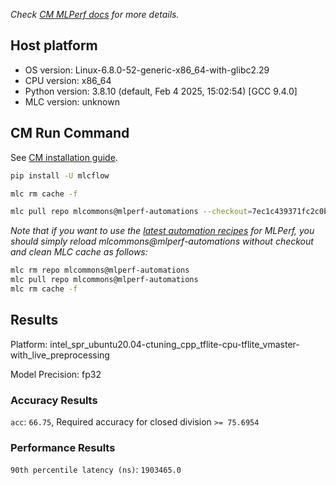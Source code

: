 *Check [CM MLPerf docs](https://docs.mlcommons.org/inference) for more details.*

## Host platform

* OS version: Linux-6.8.0-52-generic-x86_64-with-glibc2.29
* CPU version: x86_64
* Python version: 3.8.10 (default, Feb  4 2025, 15:02:54) 
[GCC 9.4.0]
* MLC version: unknown

## CM Run Command

See [CM installation guide](https://docs.mlcommons.org/inference/install/).

```bash
pip install -U mlcflow

mlc rm cache -f

mlc pull repo mlcommons@mlperf-automations --checkout=7ec1c439371fc2c0b1cb5cc9a23d7b9973417ed9


```
*Note that if you want to use the [latest automation recipes](https://docs.mlcommons.org/inference) for MLPerf,
 you should simply reload mlcommons@mlperf-automations without checkout and clean MLC cache as follows:*

```bash
mlc rm repo mlcommons@mlperf-automations
mlc pull repo mlcommons@mlperf-automations
mlc rm cache -f

```

## Results

Platform: intel_spr_ubuntu20.04-ctuning_cpp_tflite-cpu-tflite_vmaster-with_live_preprocessing

Model Precision: fp32

### Accuracy Results 
`acc`: `66.75`, Required accuracy for closed division `>= 75.6954`

### Performance Results 
`90th percentile latency (ns)`: `1903465.0`
